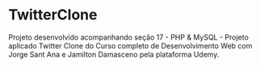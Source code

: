# TwitterClone

Projeto desenvolvido acompanhando seção 17 - PHP & MySQL - Projeto aplicado Twitter Clone do Curso completo de Desenvolvimento Web com Jorge Sant Ana e Jamilton Damasceno pela plataforma Udemy.
